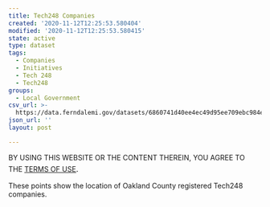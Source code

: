 ```yaml
---
title: Tech248 Companies
created: '2020-11-12T12:25:53.580404'
modified: '2020-11-12T12:25:53.580415'
state: active
type: dataset
tags:
  - Companies
  - Initiatives
  - Tech 248
  - Tech248
groups:
  - Local Government
csv_url: >-
  https://data.ferndalemi.gov/datasets/6860741d40ee4ec49d95ee709ebc984e_0.csv?outSR=%7B%22latestWkid%22%3A3857%2C%22wkid%22%3A102100%7D
json_url: ''
layout: post

---
```

BY USING THIS WEBSITE OR THE CONTENT THEREIN, YOU AGREE TO THE <u><a href='https://www.oakgov.com/open-data-terms'>TERMS OF USE</a></u><span style='font-family: &quot;Avenir Next W01&quot;, &quot;Avenir Next W00&quot;, &quot;Avenir Next&quot;, Avenir, &quot;Helvetica Neue&quot;, Helvetica, Arial, sans-serif; font-size: 17px;'>. </span><span style='font-family: &quot;Avenir Next W01&quot;, &quot;Avenir Next W00&quot;, &quot;Avenir Next&quot;, Avenir, &quot;Helvetica Neue&quot;, Helvetica, Arial, sans-serif; font-size: 17px;'> </span><div>These points show the location of Oakland County registered Tech248 companies.</div>
